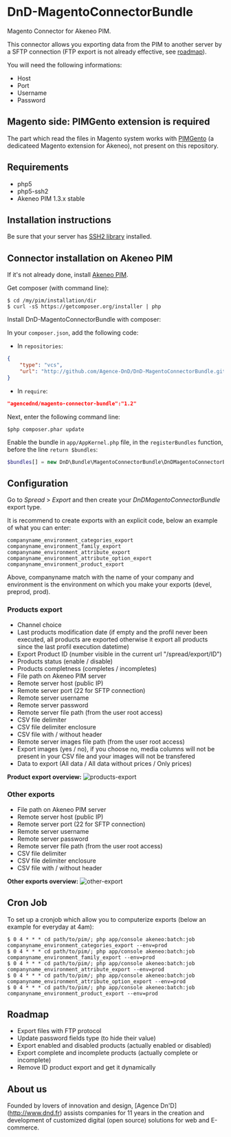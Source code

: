 DnD-MagentoConnectorBundle
==========================

Magento Connector for Akeneo PIM.

This connector allows you exporting data from the PIM to another server by a SFTP connection (FTP export is not already effective, see [roadmap](#roadmap)).

You will need the following informations:
* Host
* Port
* Username
* Password

## Magento side: PIMGento extension is required
The part which read the files in Magento system works with [PIMGento](https://github.com/Agence-DnD/PimGento) (a dedicateed Magento extension for Akeneo), not present on this repository.

## Requirements

* php5
* php5-ssh2
* Akeneo PIM 1.3.x stable

## Installation instructions

Be sure that your server has [SSH2 library](http://php.net/manual/fr/ssh2.installation.php) installed.

## Connector installation on Akeneo PIM

If it's not already done, install [Akeneo PIM](https://github.com/akeneo/pim-community-standard).

Get composer (with command line):
```console
$ cd /my/pim/installation/dir
$ curl -sS https://getcomposer.org/installer | php
```

Install DnD-MagentoConnectorBundle with composer:

In your ```composer.json```, add the following code:

* In `repositories`:
```json
{
    "type": "vcs",
    "url": "http://github.com/Agence-DnD/DnD-MagentoConnectorBundle.git"
}
```
* In `require`:
```json
"agencednd/magento-connector-bundle":"1.2"
```

Next, enter the following command line:
```console
$php composer.phar update
```

Enable the bundle in ```app/AppKernel.php``` file, in the ```registerBundles``` function, before the line ```return $bundles```:
```php
$bundles[] = new DnD\Bundle\MagentoConnectorBundle\DnDMagentoConnectorBundle();
```

## Configuration

Go to _Spread_ > _Export_ and then create your _DnDMagentoConnectorBundle_ export type.

It is recommend to create exports with an explicit code, below an example of what you can enter:
```
companyname_environment_categories_export
companyname_environment_family_export
companyname_environment_attribute_export
companyname_environment_attribute_option_export
companyname_environment_product_export
```

Above, companyname match with the name of your company and environment is the environment on which you make your exports (devel, preprod, prod).

### Products export

* Channel choice
* Last products modification date (if empty and the profil never been executed, all products are exported otherwise it export all products since the last profil execution datetime)
* Export Product ID (number visible in the current url "/spread/export/ID")
* Products status (enable / disable)
* Products completness (completes / incompletes)
* File path on Akeneo PIM server
* Remote server host (public IP)
* Remote server port (22 for SFTP connection)
* Remote server username
* Remote server password
* Remote server file path (from the user root access)
* CSV file delimiter
* CSV file delimiter enclosure
* CSV file with / without header
* Remote server images file path (from the user root access)
* Export images (yes / no), if you choose no, media columns will not be present in your CSV file and your images will not be transfered
* Data to export (All data / All data without prices / Only prices)

**Product export overview:**
![products-export](http://img.dnd.fr/uploads/pim-screen1.png)

### Other exports

* File path on Akeneo PIM server
* Remote server host (public IP)
* Remote server port (22 for SFTP connection)
* Remote server username
* Remote server password
* Remote server file path (from the user root access)
* CSV file delimiter
* CSV file delimiter enclosure
* CSV file with / without header

**Other exports overview:**
![other-export](http://img.dnd.fr/uploads/pim-screen2.png)

## Cron Job

To set up a cronjob which allow you to computerize exports (below an example for everyday at 4am):
```
$ 0 4 * * * cd path/to/pim/; php app/console akeneo:batch:job companyname_environment_categories_export --env=prod
$ 0 4 * * * cd path/to/pim/; php app/console akeneo:batch:job companyname_environment_family_export --env=prod
$ 0 4 * * * cd path/to/pim/; php app/console akeneo:batch:job companyname_environment_attribute_export --env=prod
$ 0 4 * * * cd path/to/pim/; php app/console akeneo:batch:job companyname_environment_attribute_option_export --env=prod
$ 0 4 * * * cd path/to/pim/; php app/console akeneo:batch:job companyname_environment_product_export --env=prod
```

## Roadmap

* Export files with FTP protocol
* Update password fields type (to hide their value)
* Export enabled and disabled products (actually enabled or disabled)
* Export complete and incomplete products (actually complete or incomplete)
* Remove ID product export and get it dynamically

## About us

Founded by lovers of innovation and design, [Agence Dn'D] (http://www.dnd.fr) assists companies for 11 years in the creation and development of customized digital (open source) solutions for web and E-commerce.
